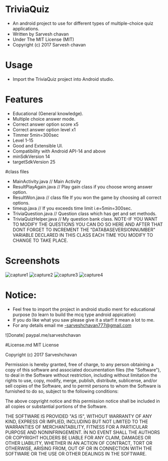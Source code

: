 # TriviaQuiz
- An android project to use for different types of multiple-choice quiz applications.
- Written by Sarvesh chavan
- Under The MIT License (MIT)
- Copyright (c) 2017 Sarvesh chavan

# Usage
- Import the TriviaQuiz project into Android studio.

# Features
- Educational (General knowledge).
- Multiple choice answer mode.
- Correct answer option score x5
- Correct answer option level x1
- Timmer 5min=300sec
- Level 1-15
- Good and Extensible UI.
- Compatibility with Android API-14 and above
- minSdkVersion 14
- targetSdkVersion 25

#class files
- MainActivity.java           // Main Activity
- ResultPlayAgain.java        // Play gain class if you choose wrong answer option.
- ResultWon.java              // class file If you won the game by choosing all correct options.
- timeup.java                 // If you exceeds time limit i.e=5min=300sec.
- TriviaQuestion.java         // Question class which has get and set methods.
- TriviaQuizHelper.java       // My question bank class. NOTE-IF YOU WANT TO MODIFY THE QUESTIONS YOU CAN DO SO HERE AND AFTER THAT DONT FORGET TO INCREMENT THE "DATABASEVERSIONNUMBER" VARIABLE DECLARED IN THIS CLASS EACH TIME YOU MODIFY TO CHANGE TO TAKE PLACE.

# Screenshots
![capture1](https://cloud.githubusercontent.com/assets/22947683/21770990/7ef9c3f2-d63a-11e6-95dd-afc016cec681.PNG)
![capture2](https://cloud.githubusercontent.com/assets/22947683/21770991/7fce6c06-d63a-11e6-927a-905013f3bfea.PNG)
![capture3](https://cloud.githubusercontent.com/assets/22947683/21770992/80cd6a94-d63a-11e6-9032-4b03e6e6d786.PNG)
![capture4](https://cloud.githubusercontent.com/assets/22947683/21770994/813953ee-d63a-11e6-97e3-ecfb6c79f617.PNG)

# Notice:
- Feel free to import the project in android studio ment for educational purpose (to learn to build the mcq type android appication)
- If you do like what you saw please give it a star!! it mean a lot to me.
- For any details email me -sarveshchavan777@gmail.com

![Donate] paypal.me/sarveshchavan

#License.md
MIT License

Copyright (c) 2017 Sarveshchavan

Permission is hereby granted, free of charge, to any person obtaining a copy of this software and associated documentation files (the "Software"), to deal in the Software without restriction, including without limitation the rights to use, copy, modify, merge, publish, distribute, sublicense, and/or sell copies of the Software, and to permit persons to whom the Software is furnished to do so, subject to the following conditions:

The above copyright notice and this permission notice shall be included in all copies or substantial portions of the Software.

THE SOFTWARE IS PROVIDED "AS IS", WITHOUT WARRANTY OF ANY KIND, EXPRESS OR IMPLIED, INCLUDING BUT NOT LIMITED TO THE WARRANTIES OF MERCHANTABILITY, FITNESS FOR A PARTICULAR PURPOSE AND NONINFRINGEMENT. IN NO EVENT SHALL THE AUTHORS OR COPYRIGHT HOLDERS BE LIABLE FOR ANY CLAIM, DAMAGES OR OTHER LIABILITY, WHETHER IN AN ACTION OF CONTRACT, TORT OR OTHERWISE, ARISING FROM, OUT OF OR IN CONNECTION WITH THE SOFTWARE OR THE USE OR OTHER DEALINGS IN THE SOFTWARE.
